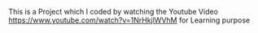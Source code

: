 This is a Project which I coded by watching the Youtube Video https://www.youtube.com/watch?v=1NrHkjlWVhM for Learning purpose
